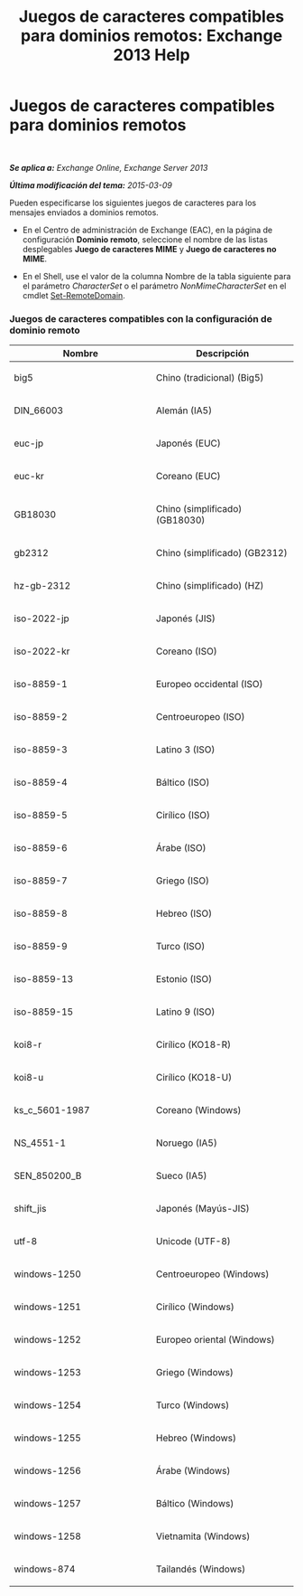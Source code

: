 ﻿---
title: 'Juegos de caracteres compatibles para dominios remotos: Exchange 2013 Help'
TOCTitle: Juegos de caracteres compatibles para dominios remotos
ms:assetid: 66023a62-1fd3-4019-be2b-4e7147db148a
ms:mtpsurl: https://technet.microsoft.com/es-es/library/Aa998600(v=EXCHG.150)
ms:contentKeyID: 52061869
ms.date: 05/22/2018
mtps_version: v=EXCHG.150
ms.translationtype: MT
---

# Juegos de caracteres compatibles para dominios remotos

 

_**Se aplica a:** Exchange Online, Exchange Server 2013_

_**Última modificación del tema:** 2015-03-09_

Pueden especificarse los siguientes juegos de caracteres para los mensajes enviados a dominios remotos.

  - En el Centro de administración de Exchange (EAC), en la página de configuración **Dominio remoto**, seleccione el nombre de las listas desplegables **Juego de caracteres MIME** y **Juego de caracteres no MIME**.

  - En el Shell, use el valor de la columna Nombre de la tabla siguiente para el parámetro *CharacterSet* o el parámetro *NonMimeCharacterSet* en el cmdlet [Set-RemoteDomain](https://technet.microsoft.com/es-es/library/aa997857\(v=exchg.150\)).

### Juegos de caracteres compatibles con la configuración de dominio remoto

<table>
<colgroup>
<col style="width: 50%" />
<col style="width: 50%" />
</colgroup>
<thead>
<tr class="header">
<th>Nombre</th>
<th>Descripción</th>
</tr>
</thead>
<tbody>
<tr class="odd">
<td><p>big5</p></td>
<td><p>Chino (tradicional) (Big5)</p></td>
</tr>
<tr class="even">
<td><p>DIN_66003</p></td>
<td><p>Alemán (IA5)</p></td>
</tr>
<tr class="odd">
<td><p>euc-jp</p></td>
<td><p>Japonés (EUC)</p></td>
</tr>
<tr class="even">
<td><p>euc-kr</p></td>
<td><p>Coreano (EUC)</p></td>
</tr>
<tr class="odd">
<td><p>GB18030</p></td>
<td><p>Chino (simplificado) (GB18030)</p></td>
</tr>
<tr class="even">
<td><p>gb2312</p></td>
<td><p>Chino (simplificado) (GB2312)</p></td>
</tr>
<tr class="odd">
<td><p>hz-gb-2312</p></td>
<td><p>Chino (simplificado) (HZ)</p></td>
</tr>
<tr class="even">
<td><p>iso-2022-jp</p></td>
<td><p>Japonés (JIS)</p></td>
</tr>
<tr class="odd">
<td><p>iso-2022-kr</p></td>
<td><p>Coreano (ISO)</p></td>
</tr>
<tr class="even">
<td><p>iso-8859-1</p></td>
<td><p>Europeo occidental (ISO)</p></td>
</tr>
<tr class="odd">
<td><p>iso-8859-2</p></td>
<td><p>Centroeuropeo (ISO)</p></td>
</tr>
<tr class="even">
<td><p>iso-8859-3</p></td>
<td><p>Latino 3 (ISO)</p></td>
</tr>
<tr class="odd">
<td><p>iso-8859-4</p></td>
<td><p>Báltico (ISO)</p></td>
</tr>
<tr class="even">
<td><p>iso-8859-5</p></td>
<td><p>Cirílico (ISO)</p></td>
</tr>
<tr class="odd">
<td><p>iso-8859-6</p></td>
<td><p>Árabe (ISO)</p></td>
</tr>
<tr class="even">
<td><p>iso-8859-7</p></td>
<td><p>Griego (ISO)</p></td>
</tr>
<tr class="odd">
<td><p>iso-8859-8</p></td>
<td><p>Hebreo (ISO)</p></td>
</tr>
<tr class="even">
<td><p>iso-8859-9</p></td>
<td><p>Turco (ISO)</p></td>
</tr>
<tr class="odd">
<td><p>iso-8859-13</p></td>
<td><p>Estonio (ISO)</p></td>
</tr>
<tr class="even">
<td><p>iso-8859-15</p></td>
<td><p>Latino 9 (ISO)</p></td>
</tr>
<tr class="odd">
<td><p>koi8-r</p></td>
<td><p>Cirílico (KO18-R)</p></td>
</tr>
<tr class="even">
<td><p>koi8-u</p></td>
<td><p>Cirílico (KO18-U)</p></td>
</tr>
<tr class="odd">
<td><p>ks_c_5601-1987</p></td>
<td><p>Coreano (Windows)</p></td>
</tr>
<tr class="even">
<td><p>NS_4551-1</p></td>
<td><p>Noruego (IA5)</p></td>
</tr>
<tr class="odd">
<td><p>SEN_850200_B</p></td>
<td><p>Sueco (IA5)</p></td>
</tr>
<tr class="even">
<td><p>shift_jis</p></td>
<td><p>Japonés (Mayús-JIS)</p></td>
</tr>
<tr class="odd">
<td><p>utf-8</p></td>
<td><p>Unicode (UTF-8)</p></td>
</tr>
<tr class="even">
<td><p>windows-1250</p></td>
<td><p>Centroeuropeo (Windows)</p></td>
</tr>
<tr class="odd">
<td><p>windows-1251</p></td>
<td><p>Cirílico (Windows)</p></td>
</tr>
<tr class="even">
<td><p>windows-1252</p></td>
<td><p>Europeo oriental (Windows)</p></td>
</tr>
<tr class="odd">
<td><p>windows-1253</p></td>
<td><p>Griego (Windows)</p></td>
</tr>
<tr class="even">
<td><p>windows-1254</p></td>
<td><p>Turco (Windows)</p></td>
</tr>
<tr class="odd">
<td><p>windows-1255</p></td>
<td><p>Hebreo (Windows)</p></td>
</tr>
<tr class="even">
<td><p>windows-1256</p></td>
<td><p>Árabe (Windows)</p></td>
</tr>
<tr class="odd">
<td><p>windows-1257</p></td>
<td><p>Báltico (Windows)</p></td>
</tr>
<tr class="even">
<td><p>windows-1258</p></td>
<td><p>Vietnamita (Windows)</p></td>
</tr>
<tr class="odd">
<td><p>windows-874</p></td>
<td><p>Tailandés (Windows)</p></td>
</tr>
</tbody>
</table>

